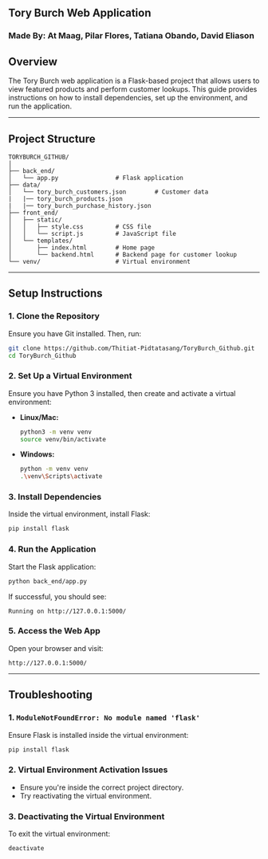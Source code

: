 ## Tory Burch Web Application
### Made By: At Maag, Pilar Flores, Tatiana Obando, David Eliason

## **Overview**  
The Tory Burch web application is a Flask-based project that allows users to view featured products and perform customer lookups. This guide provides instructions on how to install dependencies, set up the environment, and run the application.

---

## **Project Structure**  

```
TORYBURCH_GITHUB/
│
├── back_end/
│   └── app.py                # Flask application
├── data/
│   └── tory_burch_customers.json        # Customer data
|   |── tory_burch_products.json    
|   |── tory_burch_purchase_history.json    
├── front_end/
│   ├── static/
│   │   ├── style.css         # CSS file
│   │   └── script.js         # JavaScript file
│   └── templates/
│       ├── index.html        # Home page
│       └── backend.html      # Backend page for customer lookup
└── venv/                     # Virtual environment 
```

---

## **Setup Instructions**  

### **1. Clone the Repository**  
Ensure you have Git installed. Then, run:  

```bash
git clone https://github.com/Thitiat-Pidtatasang/ToryBurch_Github.git
cd ToryBurch_Github
```

### **2. Set Up a Virtual Environment**  

Ensure you have Python 3 installed, then create and activate a virtual environment:  

- **Linux/Mac:**  
  ```bash
  python3 -m venv venv
  source venv/bin/activate
  ```
- **Windows:**  
  ```bash
  python -m venv venv
  .\venv\Scripts\activate
  ```

### **3. Install Dependencies**  

Inside the virtual environment, install Flask:  

```bash
pip install flask
```

### **4. Run the Application**  

Start the Flask application:  

```bash
python back_end/app.py
```

If successful, you should see:  

```
Running on http://127.0.0.1:5000/
```

### **5. Access the Web App**  

Open your browser and visit:  

```
http://127.0.0.1:5000/
```

---

## **Troubleshooting**  

### **1. `ModuleNotFoundError: No module named 'flask'`**  
Ensure Flask is installed inside the virtual environment:  

```bash
pip install flask
```

### **2. Virtual Environment Activation Issues**  
- Ensure you're inside the correct project directory.  
- Try reactivating the virtual environment.  

### **3. Deactivating the Virtual Environment**  
To exit the virtual environment:  

```bash
deactivate
```


